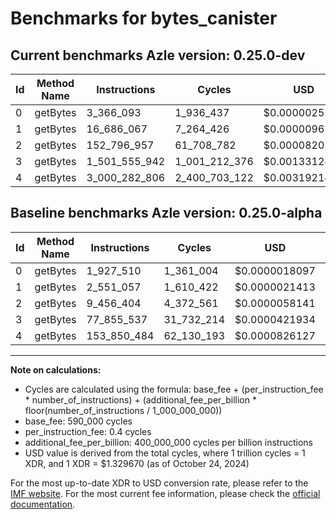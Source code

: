 # Benchmarks for bytes_canister

## Current benchmarks Azle version: 0.25.0-dev

| Id  | Method Name | Instructions  | Cycles        | USD           | USD/Million Calls | Change                                  |
| --- | ----------- | ------------- | ------------- | ------------- | ----------------- | --------------------------------------- |
| 0   | getBytes    | 3_366_093     | 1_936_437     | $0.0000025748 | $2.57             | <font color="red">+1_438_583</font>     |
| 1   | getBytes    | 16_686_067    | 7_264_426     | $0.0000096593 | $9.65             | <font color="red">+14_135_010</font>    |
| 2   | getBytes    | 152_796_957   | 61_708_782    | $0.0000820523 | $82.05            | <font color="red">+143_340_553</font>   |
| 3   | getBytes    | 1_501_555_942 | 1_001_212_376 | $0.0013312821 | $1_331.28         | <font color="red">+1_423_700_405</font> |
| 4   | getBytes    | 3_000_282_806 | 2_400_703_122 | $0.0031921429 | $3_192.14         | <font color="red">+2_846_432_322</font> |

## Baseline benchmarks Azle version: 0.25.0-alpha

| Id  | Method Name | Instructions | Cycles     | USD           | USD/Million Calls |
| --- | ----------- | ------------ | ---------- | ------------- | ----------------- |
| 0   | getBytes    | 1_927_510    | 1_361_004  | $0.0000018097 | $1.80             |
| 1   | getBytes    | 2_551_057    | 1_610_422  | $0.0000021413 | $2.14             |
| 2   | getBytes    | 9_456_404    | 4_372_561  | $0.0000058141 | $5.81             |
| 3   | getBytes    | 77_855_537   | 31_732_214 | $0.0000421934 | $42.19            |
| 4   | getBytes    | 153_850_484  | 62_130_193 | $0.0000826127 | $82.61            |

---

**Note on calculations:**

- Cycles are calculated using the formula: base_fee + (per_instruction_fee \* number_of_instructions) + (additional_fee_per_billion \* floor(number_of_instructions / 1_000_000_000))
- base_fee: 590_000 cycles
- per_instruction_fee: 0.4 cycles
- additional_fee_per_billion: 400_000_000 cycles per billion instructions
- USD value is derived from the total cycles, where 1 trillion cycles = 1 XDR, and 1 XDR = $1.329670 (as of October 24, 2024)

For the most up-to-date XDR to USD conversion rate, please refer to the [IMF website](https://www.imf.org/external/np/fin/data/rms_sdrv.aspx).
For the most current fee information, please check the [official documentation](https://internetcomputer.org/docs/current/developer-docs/gas-cost#execution).
